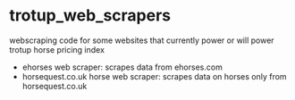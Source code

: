 # trotup_web_scrapers
webscraping code for some websites that currently power or will power trotup horse pricing index


- ehorses web scraper: scrapes data from ehorses.com
- horsequest.co.uk horse web scraper: scrapes data on horses only from horsequest.co.uk

